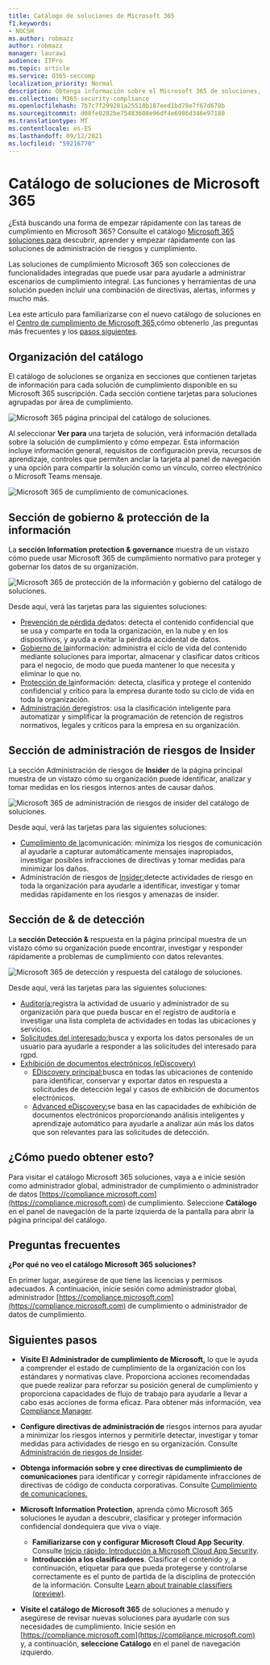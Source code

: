 ```yaml
---
title: Catálogo de soluciones de Microsoft 365
f1.keywords:
- NOCSH
ms.author: robmazz
author: robmazz
manager: laurawi
audience: ITPro
ms.topic: article
ms.service: O365-seccomp
localization_priority: Normal
description: Obtenga información sobre el Microsoft 365 de soluciones, incluido lo que contiene, cómo obtenerlo y los pasos siguientes.
ms.collection: M365-security-compliance
ms.openlocfilehash: 7b7c7f299201a25518b187eed1bd78e7f67d678b
ms.sourcegitcommit: d08fe0282be75483608e96df4e6986d346e97180
ms.translationtype: MT
ms.contentlocale: es-ES
ms.lasthandoff: 09/12/2021
ms.locfileid: "59216770"
---
```

# <a name="microsoft-365-solution-catalog"></a>Catálogo de soluciones de Microsoft 365

¿Está buscando una forma de empezar rápidamente con las tareas de cumplimiento en Microsoft 365? Consulte el catálogo [Microsoft 365 soluciones para](https://compliance.microsoft.com/solutioncatalog) descubrir, aprender y empezar rápidamente con las soluciones de administración de riesgos y cumplimiento.

Las soluciones de cumplimiento Microsoft 365 son colecciones de funcionalidades integradas que puede usar para ayudarle a administrar escenarios de cumplimiento integral. Las funciones y herramientas de una solución pueden incluir una combinación de directivas, alertas, informes y mucho más.

Lea este artículo para familiarizarse con el nuevo catálogo de soluciones en el [Centro de cumplimiento de Microsoft 365,](#how-do-i-get-this)cómo obtenerlo [,](#frequently-asked-questions)las preguntas más frecuentes y los [pasos siguientes](#next-steps).

## <a name="catalog-organization"></a>Organización del catálogo

El catálogo de soluciones se organiza en secciones que contienen tarjetas de información para cada solución de cumplimiento disponible en su Microsoft 365 suscripción. Cada sección contiene tarjetas para soluciones agrupadas por área de cumplimiento.

![Microsoft 365 página principal del catálogo de soluciones.](../media/m365-solution-catalog-home.png)

Al seleccionar **Ver para** una tarjeta de solución, verá información detallada sobre la solución de cumplimiento y cómo empezar. Esta información incluye información general, requisitos de configuración previa, recursos de aprendizaje, controles que permiten anclar la tarjeta al panel de navegación y una opción para compartir la solución como un vínculo, correo electrónico o Microsoft Teams mensaje.

![Microsoft 365 de cumplimiento de comunicaciones.](../media/m365-solution-catalog-communication-compliance.png)

## <a name="information-protection--governance-section"></a>Sección de gobierno & protección de la información

La **sección Information protection & governance** muestra de un vistazo cómo puede usar Microsoft 365 de cumplimiento normativo para proteger y gobernar los datos de su organización.

![Microsoft 365 de protección de la información y gobierno del catálogo de soluciones.](../media/m365-solution-catalog-information-protection-governance.png)

Desde aquí, verá las tarjetas para las siguientes soluciones:

- [Prevención de pérdida de](dlp-learn-about-dlp.md)datos: detecta el contenido confidencial que se usa y comparte en toda la organización, en la nube y en los dispositivos, y ayuda a evitar la pérdida accidental de datos.
- [Gobierno de la](manage-information-governance.md)información: administra el ciclo de vida del contenido mediante soluciones para importar, almacenar y clasificar datos críticos para el negocio, de modo que pueda mantener lo que necesita y eliminar lo que no.
- [Protección de la](information-protection.md)información: detecta, clasifica y protege el contenido confidencial y crítico para la empresa durante todo su ciclo de vida en toda la organización.
- [Administración de](records-management.md)registros: usa la clasificación inteligente para automatizar y simplificar la programación de retención de registros normativos, legales y críticos para la empresa en su organización.

## <a name="insider-risk-management-section"></a>Sección de administración de riesgos de Insider

La sección Administración de riesgos de **Insider** de la página principal muestra de un vistazo cómo su organización puede identificar, analizar y tomar medidas en los riesgos internos antes de causar daños.

![Microsoft 365 de administración de riesgos de insider del catálogo de soluciones.](../media/m365-solution-catalog-insider-risk-management.png)

Desde aquí, verá las tarjetas para las siguientes soluciones:

- [Cumplimiento de la](communication-compliance.md)comunicación: minimiza los riesgos de comunicación al ayudarle a capturar automáticamente mensajes inapropiados, investigar posibles infracciones de directivas y tomar medidas para minimizar los daños.
- Administración de riesgos de [Insider:](insider-risk-management.md)detecte actividades de riesgo en toda la organización para ayudarle a identificar, investigar y tomar medidas rápidamente en los riesgos y amenazas de insider.

## <a name="discovery--response-section"></a>Sección de & de detección

La **sección Detección &** respuesta en la página principal muestra de un vistazo cómo su organización puede encontrar, investigar y responder rápidamente a problemas de cumplimiento con datos relevantes.

![Microsoft 365 de detección y respuesta del catálogo de soluciones.](../media/m365-solution-catalog-discovery-response.png)

Desde aquí, verá las tarjetas para las siguientes soluciones:

- [Auditoría:](search-the-audit-log-in-security-and-compliance.md)registra la actividad de usuario y administrador de su organización para que pueda buscar en el registro de auditoría e investigar una lista completa de actividades en todas las ubicaciones y servicios.
- [Solicitudes del interesado:](/compliance/regulatory/gdpr-manage-gdpr-data-subject-requests-with-the-dsr-case-tool)busca y exporta los datos personales de un usuario para ayudarle a responder a las solicitudes del interesado para rgpd.
- [Exhibición de documentos electrónicos (eDiscovery)](manage-legal-investigations.md)
    - [EDiscovery principal:](./get-started-core-ediscovery.md)busca en todas las ubicaciones de contenido para identificar, conservar y exportar datos en respuesta a solicitudes de detección legal y casos de exhibición de documentos electrónicos.
    - [Advanced eDiscovery:](overview-ediscovery-20.md)se basa en las capacidades de exhibición de documentos electrónicos proporcionando análisis inteligentes y aprendizaje automático para ayudarle a analizar aún más los datos que son relevantes para las solicitudes de detección.

## <a name="how-do-i-get-this"></a>¿Cómo puedo obtener esto?

Para visitar el catálogo Microsoft 365 soluciones, vaya a e inicie sesión como administrador global, administrador de cumplimiento o administrador de datos [https://compliance.microsoft.com](https://compliance.microsoft.com) de cumplimiento. Seleccione **Catálogo** en el panel de navegación de la parte izquierda de la pantalla para abrir la página principal del catálogo.

## <a name="frequently-asked-questions"></a>Preguntas frecuentes

**¿Por qué no veo el catálogo Microsoft 365 soluciones?**

En primer lugar, asegúrese de que tiene las licencias y permisos adecuados. A continuación, inicie sesión como administrador global, administrador [https://compliance.microsoft.com](https://compliance.microsoft.com) de cumplimiento o administrador de datos de cumplimiento. 

## <a name="next-steps"></a>Siguientes pasos

- **Visite El Administrador de cumplimiento de Microsoft,** lo que le ayuda a comprender el estado de cumplimiento de la organización con los estándares y normativas clave. Proporciona acciones recomendadas que puede realizar para reforzar su posición general de cumplimiento y proporciona capacidades de flujo de trabajo para ayudarle a llevar a cabo esas acciones de forma eficaz. Para obtener más información, vea [Compliance Manager](compliance-manager.md).

- **Configure directivas de administración de** riesgos internos para ayudar a minimizar los riesgos internos y permitirle detectar, investigar y tomar medidas para actividades de riesgo en su organización. Consulte [Administración de riesgos de Insider](insider-risk-management.md).

- **Obtenga información sobre y cree directivas de cumplimiento de comunicaciones** para identificar y corregir rápidamente infracciones de directivas de código de conducta corporativas. Consulte [Cumplimiento de comunicaciones.](communication-compliance.md)

- **Microsoft Information Protection**, aprenda cómo Microsoft 365 soluciones le ayudan a descubrir, clasificar y proteger información confidencial dondequiera que viva o viaje.
    - **Familiarizarse con y configurar Microsoft Cloud App Security**. Consulte [Inicio rápido: Introducción a Microsoft Cloud App Security](/cloud-app-security/getting-started-with-cloud-app-security).
    - **Introducción a los clasificadores**. Clasificar el contenido y, a continuación, etiquetar para que pueda protegerse y controlarse correctamente es el punto de partida de la disciplina de protección de la información. Consulte [Learn about trainable classifiers (preview)](classifier-learn-about.md).

- **Visite el catálogo de Microsoft 365** de soluciones a menudo y asegúrese de revisar nuevas soluciones para ayudarle con sus necesidades de cumplimiento. Inicie sesión en [https://compliance.microsoft.com](https://compliance.microsoft.com) y, a continuación, **seleccione Catálogo** en el panel de navegación izquierdo.